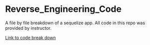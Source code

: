 # Reverse_Engineering_Code
A file by file breakdown of a sequelize app. All code in this repo was provided by instructor. 

[Link to code break down](https://docs.google.com/document/d/1ZiuSmz5ojZYGcLxB7a3ZuNf1S1PZpyO9rOvKQ9SwQts/edit?usp=sharing)
